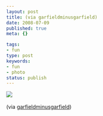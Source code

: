 ```yaml
---
layout: post
title: (via garfieldminusgarfield)
date: 2008-07-09
published: true
meta: {}

tags:
- fun
type: post
keywords:
- fun
- photo
status: publish
---
```

![](http://media.eick.us/2011/05/fSymsOGXOb6nw0r4t6TCgo39_r1_500.png)<br /><br />(via [garfieldminusgarfield](http://garfieldminusgarfield.net/))
